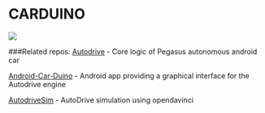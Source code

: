 # CARDUINO

![](https://openclipart.org/image/300px/svg_to_png/195962/orangine-fun-car.png)

###Related repos:
[Autodrive](https://github.com/davidkron/Autodrive) - Core logic of Pegasus autonomous android car

[Android-Car-Duino](https://github.com/Petroula/Android-Car-duino) - Android app providing a graphical interface for the Autodrive engine

[AutodriveSim](https://github.com/davidkron/AutodriveSim) - AutoDrive simulation using opendavinci
